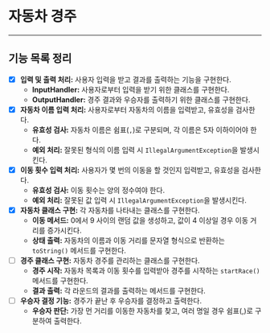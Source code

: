 # 자동차 경주

---

## 기능 목록 정리
- [x]  **입력 및 출력 처리:** 사용자 입력을 받고 결과를 출력하는 기능을 구현한다.
    - **InputHandler:** 사용자로부터 입력을 받기 위한 클래스를 구현한다.
    - **OutputHandler:** 경주 결과와 우승자를 출력하기 위한 클래스를 구현한다.
- [x]  **자동차 이름 입력 처리:** 사용자로부터 자동차의 이름을 입력받고, 유효성을 검사한다.
    - **유효성 검사:** 자동차 이름은 쉼표(`,`)로 구분되며, 각 이름은 5자 이하이어야 한다.
    - **예외 처리:** 잘못된 형식의 이름 입력 시 `IllegalArgumentException`을 발생시킨다.
- [x]  **이동 횟수 입력 처리:** 사용자가 몇 번의 이동을 할 것인지 입력받고, 유효성을 검사한다.
    - **유효성 검사:** 이동 횟수는 양의 정수여야 한다.
    - **예외 처리:** 잘못된 값 입력 시 `IllegalArgumentException`을 발생시킨다.
- [x]  **자동차 클래스 구현:** 각 자동차를 나타내는 클래스를 구현한다.
    - **이동 메서드:** 0에서 9 사이의 랜덤 값을 생성하고, 값이 4 이상일 경우 이동 거리를 증가시킨다.
    - **상태 출력:** 자동차의 이름과 이동 거리를 문자열 형식으로 반환하는 `toString()` 메서드를 구현한다.
- [ ]  **경주 클래스 구현:** 자동차 경주를 관리하는 클래스를 구현한다.
    - **경주 시작:** 자동차 목록과 이동 횟수를 입력받아 경주를 시작하는 `startRace()` 메서드를 구현한다.
    - **결과 출력:** 각 라운드의 결과를 출력하는 메서드를 구현한다.
- [ ]  **우승자 결정 기능:** 경주가 끝난 후 우승자를 결정하고 출력한다.
    - **우승자 판단:** 가장 먼 거리를 이동한 자동차를 찾고, 여러 명일 경우 쉼표(,)로 구분하여 출력한다.
